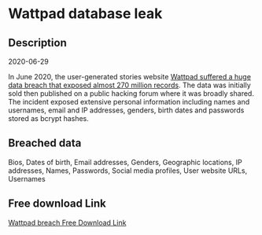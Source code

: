 # Wattpad database leak

## Description

2020-06-29

In June 2020, the user-generated stories website <a href="https://www.bleepingcomputer.com/news/security/wattpad-data-breach-exposes-account-info-for-millions-of-users/" target="_blank" rel="noopener">Wattpad suffered a huge data breach that exposed almost 270 million records</a>. The data was initially sold then published on a public hacking forum where it was broadly shared. The incident exposed extensive personal information including names and usernames, email and IP addresses, genders, birth dates and passwords stored as bcrypt hashes.

## Breached data

Bios, Dates of birth, Email addresses, Genders, Geographic locations, IP addresses, Names, Passwords, Social media profiles, User website URLs, Usernames

## Free download Link

[Wattpad breach Free Download Link](https://link-to.net/1229997/615.9100645711206/dynamic/?r=aHR0cHM6Ly93d3cubWVkaWFmaXJlLmNvbS92aWV3L1poS210OFlqNG1aMVplbC93YXR0cGFkLmNvbS9maWxl)